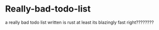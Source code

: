# Really-bad-todo-list
a really bad todo list written is rust at least its blazingly fast right????????
